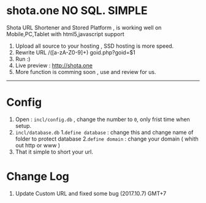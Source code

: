 # shota.one NO SQL. SIMPLE
Shota URL Shortener and Stored Platform , is working well on Mobile,PC,Tablet with html5,javascript support 
1. Upload all source to your hosting , SSD hosting is more speed.
2. Rewrite URL /([a-zA-Z0-9]+) goid.php?goid=$1
3. Run :)
4. Live preview : http://shota.one
5. More function is comming soon , use and review for us.
____________________________________
# Config
1. Open : `incl/config.db` , change the number to `0`, only frist time when setup.
1. `incl/database.db` 1.`define database` : change this and change name of folder to protect database 2.`define domain` : change your domain ( whith out http or www )
1. That it simple to short your url.
# Change Log
1. Update Custom URL and fixed some bug (2017.10.7) GMT+7